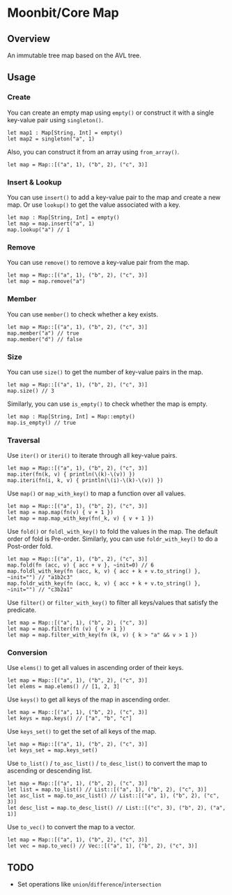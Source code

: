 # Moonbit/Core Map

## Overview

An immutable tree map based on the AVL tree.

## Usage

### Create

You can create an empty map using `empty()` or construct it with a single key-value pair using `singleton()`.

```moonbit
let map1 : Map[String, Int] = empty()
let map2 = singleton("a", 1)
```

Also, you can construct it from an array using `from_array()`.

```moonbit
let map = Map::[("a", 1), ("b", 2), ("c", 3)]
```

### Insert & Lookup

You can use `insert()` to add a key-value pair to the map and create a new map. Or use `lookup()` to get the value associated with a key.

```moonbit
let map : Map[String, Int] = empty()
let map = map.insert("a", 1)
map.lookup("a") // 1
```

### Remove

You can use `remove()` to remove a key-value pair from the map.

```moonbit
let map = Map::[("a", 1), ("b", 2), ("c", 3)]
let map = map.remove("a")
```

### Member

You can use `member()` to check whether a key exists.

```moonbit
let map = Map::[("a", 1), ("b", 2), ("c", 3)]
map.member("a") // true
map.member("d") // false
```

### Size

You can use `size()` to get the number of key-value pairs in the map.

```moonbit
let map = Map::[("a", 1), ("b", 2), ("c", 3)]
map.size() // 3
```

Similarly, you can use `is_empty()` to check whether the map is empty.

```moonbit
let map : Map[String, Int] = Map::empty()
map.is_empty() // true
```

### Traversal

Use `iter()` or `iteri()` to iterate through all key-value pairs.

```moonbit
let map = Map::[("a", 1), ("b", 2), ("c", 3)]
map.iter(fn(k, v) { println(\(k)-\(v)) })
map.iteri(fn(i, k, v) { println(\(i)-\(k)-\(v)) })
```

Use `map()` or `map_with_key()` to map a function over all values.

```moonbit
let map = Map::[("a", 1), ("b", 2), ("c", 3)]
let map = map.map(fn(v) { v + 1 })
let map = map.map_with_key(fn(_k, v) { v + 1 })
```

Use `fold()` or `foldl_with_key()` to fold the values in the map. The default order of fold is Pre-order.
Similarly, you can use `foldr_with_key()` to do a Post-order fold.

```moonbit
let map = Map::[("a", 1), ("b", 2), ("c", 3)]
map.fold(fn (acc, v) { acc + v }, ~init=0) // 6
map.foldl_with_key(fn (acc, k, v) { acc + k + v.to_string() }, ~init="") // "a1b2c3"
map.foldr_with_key(fn (acc, k, v) { acc + k + v.to_string() }, ~init="") // "c3b2a1"
```

Use `filter()` or `filter_with_key()` to filter all keys/values that satisfy the predicate.

```moonbit
let map = Map::[("a", 1), ("b", 2), ("c", 3)]
let map = map.filter(fn (v) { v > 1 })
let map = map.filter_with_key(fn (k, v) { k > "a" && v > 1 })
```

### Conversion

Use `elems()` to get all values in ascending order of their keys.

```moonbit
let map = Map::[("a", 1), ("b", 2), ("c", 3)]
let elems = map.elems() // [1, 2, 3]
```

Use `keys()` to get all keys of the map in ascending order.

```moonbit
let map = Map::[("a", 1), ("b", 2), ("c", 3)]
let keys = map.keys() // ["a", "b", "c"]
```

Use `keys_set()` to get the set of all keys of the map.

```moonbit
let map = Map::[("a", 1), ("b", 2), ("c", 3)]
let keys_set = map.keys_set()
```

Use `to_list()` / `to_asc_list()` / `to_desc_list()` to convert the map to ascending or descending list.

```moonbit
let map = Map::[("a", 1), ("b", 2), ("c", 3)]
let list = map.to_list() // List::[("a", 1), ("b", 2), ("c", 3)]
let asc_list = map.to_asc_list() // List::[("a", 1), ("b", 2), ("c", 3)]
let desc_list = map.to_desc_list() // List::[("c", 3), ("b", 2), ("a", 1)]
```

Use `to_vec()` to convert the map to a vector.

```moonbit
let map = Map::[("a", 1), ("b", 2), ("c", 3)]
let vec = map.to_vec() // Vec::[("a", 1), ("b", 2), ("c", 3)]
```

## TODO

- Set operations like `union`/`difference`/`intersection`
